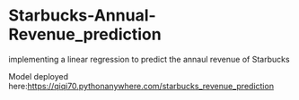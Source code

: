 # Starbucks-Annual-Revenue_prediction
implementing a linear regression to predict the annaul revenue of Starbucks

Model deployed here:https://qiqi70.pythonanywhere.com/starbucks_revenue_prediction
